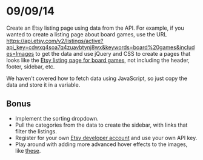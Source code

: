 # 09/09/14
Create an Etsy listing page using data from the API. For example, if you wanted to create a listing page about board games, use the URL https://api.etsy.com/v2/listings/active?api_key=cdwxq4soa7q4zuavbtynj8wx&keywords=board%20games&includes=Images to get the data and use jQuery and CSS to create a pages that looks like the [Etsy listing page for board games](https://www.etsy.com/search?q=board%20games), not including the header, footer, sidebar, etc.

We haven't covered how to fetch data using JavaScript, so just copy the data and store it in a variable.

## Bonus
- Implement the sorting dropdown.
- Pull the categories from the data to create the sidebar, with links that filter the listings.
- Register for your own [Etsy developer account](https://www.etsy.com/developers/register) and use your own API key.
- Play around with adding more advanced hover effects to the images, like [these](http://tympanus.net/Development/HoverEffectIdeas/).
